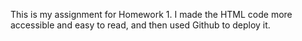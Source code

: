 This is my assignment for Homework 1. I made the HTML code more accessible and easy to read, and then used Github to deploy it.
